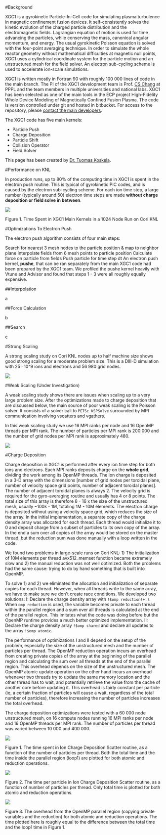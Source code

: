 #Background

XGC1 is a gyrokinetic Particle-In-Cell code for simulating plasma turbulence in magnetic confinement fusion devices. It self-consistently solves the kinetic evolution of the charged particle distribution and the electromagnetic fields. Lagrangian equation of motion is used for time advancing the particles, while conserving the mass, canonical angular momentum, and energy. The usual gyrokinetic Poisson equation is solved with the four-point averaging technique. In order to simulate the whole reactor geometry without mathematical difficulties at magnetic null points, XGC1 uses a cylindrical coordinate system for the particle motion and an unstructured mesh for the field solver. An electron sub-cycling scheme is used to accelerate ion-scale simulations.

XGC1 is written mostly in Fortran 90 with roughly 100 000 lines of code in the main branch. The PI of the XGC1 development team is Prof. [CS Chang](mailto:cschang@pppl.gov) at PPPL and the team members in multiple universities and national labs. XGC1 has been selected as one of the main tools in the ECP project High-Fidelity Whole Device Modeling of Magnetically Confined Fusion Plasma. The code is version controlled under git and hosted in bitbucket. For access to the repository, please [contact the main developers](http://epsi.pppl.gov/xgc-users/how-to-become-an-xgc-user).

The XGC1 code has five main kernels:

* Particle Push
* Charge Deposition
* Particle Shift
* Collision Operator
* Field Solver

This page has been created by [Dr. Tuomas Koskela](http://www.nersc.gov/about/nersc-staff/nesap-postdocs/tuomas-koskela/).

#Performance on KNL

In production runs, up to 80% of the computing time in XGC1 is spent in the electron push routine. This is typical of gyrokinetic PIC codes, and is caused by the electron sub-cycling scheme. For each ion time step, a large number (typically around 50) electron time steps are made **without charge deposition or field solve in between**. 

![](image/xgc1-pic1.png)

Figure 1. Time Spent in XGC1 Main Kernels in a 1024 Node Run on Cori KNL

#Optimizations To Electron Push

The electron push algorithm consists of four main steps:

Search for nearest 3 mesh nodes to the particle position & map to neighbor plane
Interpolate fields from 6 mesh points to particle position
Calculate force on particle from fields
Push particle for time step dt
An electron push kernel, **pushe**, that can be ran separately from the main XGC1 code had been prepared by the XGC1 team. We profiled the pushe kernel heavily with Vtune and Advisor and found that steps 1 - 3 were all roughly equally expensive.

##Interpolation

a

##Force Calculation

b

##Search

c

#Strong Scaling

A strong scaling study on Cori KNL nodes up to half machine size shows good strong scaling for a moderate problem size. This is a DIII-D simulation with 25 · 10^9 ions and electrons and 56 980 grid nodes.


![](image/xgc1-pic2.png)

#Weak Scaling (Under Investigation)

A weak scaling study shows there are issues when scaling up to a very large problem size. After the optimizations made to charge deposition that are discussed below, the main source of poor weak scaling is the Poisson solver. It consists of a solver call to `PETSc_KSPSolve` surrounded by MPI communication involving vscatters and vgathers.

In this weak scaling study we use 16 MPI ranks per node and 16 OpenMP threads per MPI rank. The number of particles per MPI rank is 200 000 and the number of grid nodes per MPI rank is approximately 480.

![](image/xgc1-pic3.png)

#Charge Deposition

Charge deposition in XGC1 is performed after every ion time step for both ions and electrons. Each MPI ranks deposits charge on the **whole grid**, dividing the work among its OpenMP threads. The ion charge is deposited in a 3-D array with the dimensions [number of grid nodes per toroidal plane, number of velocity space grid points, number of adjacent toroidal planes]. The number of adjacent toroidal planes is always 2. The velocity grid is required for the gyro-averaging routine and usually has 4 or 8 points. The total size of this array is therefore 8 - 16 x the size of the unstructured mesh, usually ~100k - 1M, totaling 1M - 10M elements. The electron charge is deposited without using a velocity space grid, which reduces the size of the array. In the initial implementation, a separate copy of the charge density array was allocated for each thread. Each thread would initialize it to 0 and deposit charge from a subset of particles to its own copy of the array. In the end a sum over all copies of the array would be stored on the master thread, but the reduction sum was done manually with a loop written in the code. 

We found two problems in large-scale runs on Cori KNL: 1) The initialization of 10M elements per thread avx512_memset function became extremely slow and 2) the manual reduction was not well optimized. Both the problems had the same cause: trying to do by hand something that is built into OpenMP. 

To solve 1) and 2) we eliminated the allocation and initialization of separate copies for each thread. However, when all threads write to the same array, we have to make sure we don't create race conditions. We developed two solutions: I: Declare the charge density array with `!$omp reduction(+:)`. When `omp reduction` is used, the variable becomes private to each thread within the parallel region and a sum over all threads is calculated at the end of the parallel region. This imitates what the code was doing before but the OpenMP runtime provides a much better optimized implementation. II: Declare the charge density array `!$omp shared` and declare all updates to the array `!$omp atomic`.

The performance of optimizations I and II depend on the setup of the problem, especially the size of the unstructured mesh and the number of particles per thread. The OpenMP reduction operation incurs an overhead from creating private copies of the array at the beginning of the parallel region and calculating the sum over all threads at the end of the parallel region. This overhead depends on the size of the unstructured mesh. The OpenMP atomic update operation on the other hand incurs an overhead whenever two threads try to update the same memory location and the other thread has to wait, and potentially retrieve the value from the cache of another core before updating it. This overhead is fairly constant per particle (ie, a certain fraction of particles will cause a wait, regardless of the total number of particles), therefore increasing the number of particles increases the total overhead.

The charge deposition optimizations were tested with a 60 000 node unstructured mesh, on 16 compute nodes running 16 MPI ranks per node and 16 OpenMP threads per MPI rank. The number of particles per thread was varied between 10 000 and 400 000.



![](image/xgc1-pic4.png)

Figure 1. The time spent in Ion Charge Deposition Scatter routine, as a function of the number of particles per thread. Both the total time and the time inside the parallel region (loop1) are plotted for both atomic and reduction operations.

![](image/xgc1-pic5.png)

Figure 2. The time per particle in Ion Charge Deposition Scatter routine, as a function of number of particles per thread. Only total time is plotted for both atomic and reduction operations.

![](image/xgc1-pic6.png)

Figure 3. The overhead from the OpenMP parallel region (copying private variables and the reduction) for both atomic and reduction operations. The time plotted here is roughly equal to the difference between the total time and the loop1 time in Figure 1.

